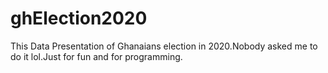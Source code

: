# ghElection2020
This Data Presentation of Ghanaians election in 2020.Nobody asked me to do it lol.Just for fun and for programming.
